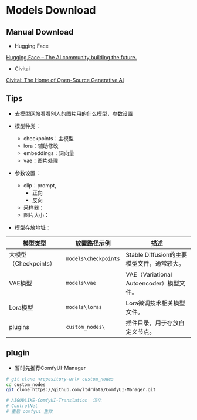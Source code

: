 # Models Download
## Manual Download
- Hugging Face

[Hugging Face – The AI community building the future.](https://huggingface.co)

-  Civitai

[Civitai: The Home of Open-Source Generative AI](https://civitai.com)

## Tips
- 去模型网站看看别人的图片用的什么模型，参数设置
- 模型种类：
    - checkpoints：主模型
    - lora：辅助修改
    - embeddings：词向量
    - vae：图片处理
- 参数设置：
    - clip：prompt,
        - 正向
        - 反向
    - 采样器：
    - 图片大小：

- 模型存放地址：

| 模型类型             | 放置路径示例                       | 描述                                |
| ---------------- | ---------------------------- | --------------------------------- |
| 大模型（Checkpoints） | `models\checkpoints` | Stable Diffusion的主要模型文件，通常较大。     |
| VAE模型            | `models\vae`         | VAE（Variational Autoencoder）模型文件。 |
| Lora模型           | `models\loras`       | Lora微调技术相关模型文件。                   |
| plugins          | `custom_nodes\`      | 插件目录，用于存放自定义节点。                   |

## plugin
- 暂时先推荐ComfyUI-Manager

```sh
# git clone <repository-url> custom_nodes
cd custom_nodes
git clone https://github.com/ltdrdata/ComfyUI-Manager.git 

# AIGODLIKE-ComfyUI-Translation  汉化
# ControlNet  
# 重启 comfyui 生效
```